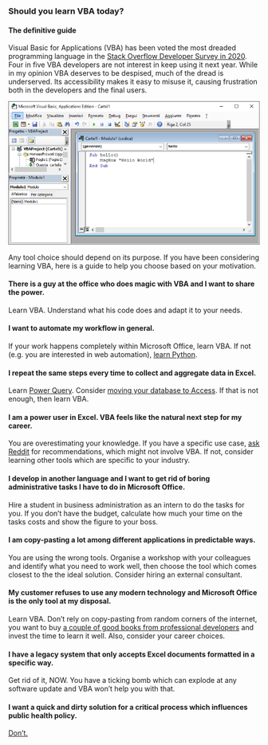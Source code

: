 ### Should you learn VBA today?

#### The definitive guide

Visual Basic for Applications (VBA) has been voted the most dreaded programming language in the [Stack Overflow Developer Survey in 2020](https://insights.stackoverflow.com/survey/2020#most-loved-dreaded-and-wanted). Four in five VBA developers are not interest in keep using it next year. While in my opinion VBA deserves to be despised, much of the dread is underserved. Its accessibility makes it easy to misuse it, causing frustration both in the developers and the final users.

![](/assets/medium_images/1rCKOe9qqSAWbQjIYXLxMjw.png)

Any tool choice should depend on its purpose. If you have been considering learning VBA, here is a guide to help you choose based on your motivation.

#### There is a guy at the office who does magic with VBA and I want to share the power.

Learn VBA. Understand what his code does and adapt it to your needs.

#### I want to automate my workflow in general.

If your work happens completely within Microsoft Office, learn VBA. If not (e.g. you are interested in web automation), [learn Python](https://automatetheboringstuff.com/).

#### I repeat the same steps every time to collect and aggregate data in Excel.

Learn [Power Query](https://support.microsoft.com/en-us/office/import-data-from-external-data-sources-power-query-be4330b3-5356-486c-a168-b68e9e616f5a). Consider [moving your database to Access](https://support.microsoft.com/en-us/access). If that is not enough, then learn VBA.

#### I am a power user in Excel. VBA feels like the natural next step for my career.

You are overestimating your knowledge. If you have a specific use case, [ask Reddit](https://www.reddit.com/r/excel/) for recommendations, which might not involve VBA. If not, consider learning other tools which are specific to your industry.

#### I develop in another language and I want to get rid of boring administrative tasks I have to do in Microsoft Office.

Hire a student in business administration as an intern to do the tasks for you. If you don’t have the budget, calculate how much your time on the tasks costs and show the figure to your boss.

#### I am copy-pasting a lot among different applications in predictable ways.

You are using the wrong tools. Organise a workshop with your colleagues and identify what you need to work well, then choose the tool which comes closest to the the ideal solution. Consider hiring an external consultant.

#### My customer refuses to use any modern technology and Microsoft Office is the only tool at my disposal.

Learn VBA. Don’t rely on copy-pasting from random corners of the internet, you want to buy [a couple of good books from professional developers](https://www.goodreads.com/author/show/27255.John_Walkenbach) and invest the time to learn it well. Also, consider your career choices.

#### I have a legacy system that only accepts Excel documents formatted in a specific way.

Get rid of it, NOW. You have a ticking bomb which can explode at any software update and VBA won’t help you with that.

#### I want a quick and dirty solution for a critical process which influences public health policy.

[Don’t.](https://www.bbc.com/news/technology-54423988)

